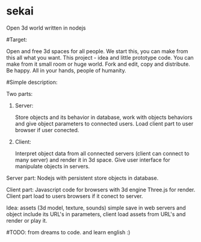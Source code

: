 # sekai
Open 3d world written in nodejs

#Target: 
        
  Open and free 3d spaces for all people.
  We start this, you can make from this all what you want.
  This project - idea and little prototype code.
  You can make from it small room or huge world.
  Fork and edit, copy and distribute. Be happy.
  All in your hands, people of humanity.


#Simple description:

Two parts:

1. Server:
   
   Store objects and its behavior in database, 
   work with objects behaviors and give object parameters
   to connected users. 
   Load client part to user browser if user conected.

2. Client: 
   
   Interpret object data from all connected 
   servers (client can connect to many server) and 
   render it in 3d space.
   Give user interface for manipulate objects in servers.


Server part: Nodejs with persistent store objects in database.

Client part: Javascript code for browsers with 3d engine Three.js
             for render. Client part load to users browsers if it 
             conect to server. 


Idea: assets (3d model, texture, sounds) simple save in web servers and
      object include its URL's in parameters, client load assets from URL's
      and render or play it.

#TODO: from dreams to code. and learn english :)
 


